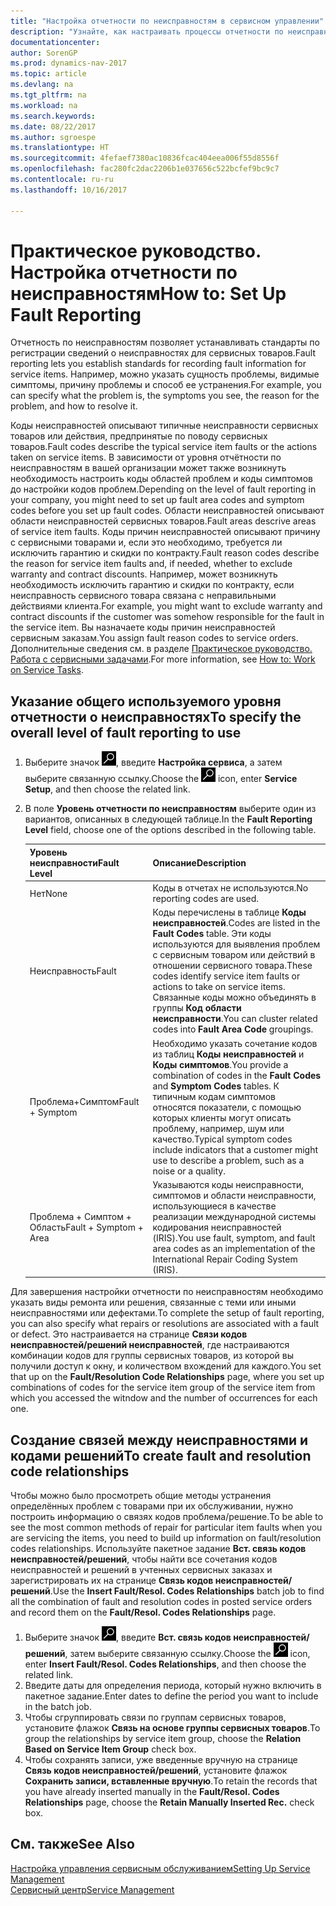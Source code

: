```yaml
---
title: "Настройка отчетности по неисправностям в сервисном управлении"
description: "Узнайте, как настраивать процессы отчетности по неисправностям."
documentationcenter: 
author: SorenGP
ms.prod: dynamics-nav-2017
ms.topic: article
ms.devlang: na
ms.tgt_pltfrm: na
ms.workload: na
ms.search.keywords: 
ms.date: 08/22/2017
ms.author: sgroespe
ms.translationtype: HT
ms.sourcegitcommit: 4fefaef7380ac10836fcac404eea006f55d8556f
ms.openlocfilehash: fac280fc2dac2206b1e037656c522bcfef9bc9c7
ms.contentlocale: ru-ru
ms.lasthandoff: 10/16/2017

---
```


# <a name="how-to-set-up-fault-reporting"></a><span data-ttu-id="ae43d-103">Практическое руководство. Настройка отчетности по неисправностям</span><span class="sxs-lookup"><span data-stu-id="ae43d-103">How to: Set Up Fault Reporting</span></span>
<span data-ttu-id="ae43d-104">Отчетность по неисправностям позволяет устанавливать стандарты по регистрации сведений о неисправностях для сервисных товаров.</span><span class="sxs-lookup"><span data-stu-id="ae43d-104">Fault reporting lets you establish standards for recording fault information for service items.</span></span> <span data-ttu-id="ae43d-105">Например, можно указать сущность проблемы, видимые симптомы, причину проблемы и способ ее устранения.</span><span class="sxs-lookup"><span data-stu-id="ae43d-105">For example, you can specify what the problem is, the symptoms you see, the reason for the problem, and how to resolve it.</span></span>  

<span data-ttu-id="ae43d-106">Коды неисправностей описывают типичные неисправности сервисных товаров или действия, предпринятые по поводу сервисных товаров.</span><span class="sxs-lookup"><span data-stu-id="ae43d-106">Fault codes describe the typical service item faults or the actions taken on service items.</span></span> <span data-ttu-id="ae43d-107">В зависимости от уровня отчётности по неисправностям в вашей организации может также возникнуть необходимость настроить коды областей проблем и коды симптомов до настройки кодов проблем.</span><span class="sxs-lookup"><span data-stu-id="ae43d-107">Depending on the level of fault reporting in your company, you might need to set up fault area codes and symptom codes before you set up fault codes.</span></span> <span data-ttu-id="ae43d-108">Области неисправностей описывают области неисправностей сервисных товаров.</span><span class="sxs-lookup"><span data-stu-id="ae43d-108">Fault areas descrive areas of service item faults.</span></span> <span data-ttu-id="ae43d-109">Коды причин неисправностей описывают причину с сервисными товарами и, если это необходимо, требуется ли исключить гарантию и скидки по контракту.</span><span class="sxs-lookup"><span data-stu-id="ae43d-109">Fault reason codes describe the reason for service item faults and, if needed, whether to exclude warranty and contract discounts.</span></span> <span data-ttu-id="ae43d-110">Например, может возникнуть необходимость исключить гарантию и скидки по контракту, если неисправность сервисного товара связана с неправильными действиями клиента.</span><span class="sxs-lookup"><span data-stu-id="ae43d-110">For example, you might want to exclude warranty and contract discounts if the customer was somehow responsible for the fault in the service item.</span></span> <span data-ttu-id="ae43d-111">Вы назначаете коды причин неисправностей сервисным заказам.</span><span class="sxs-lookup"><span data-stu-id="ae43d-111">You assign fault reason codes to service orders.</span></span> <span data-ttu-id="ae43d-112">Дополнительные сведения см. в разделе [Практическое руководство. Работа с сервисными задачами](service-how-to-work-on-service-tasks.md).</span><span class="sxs-lookup"><span data-stu-id="ae43d-112">For more information, see [How to: Work on Service Tasks](service-how-to-work-on-service-tasks.md).</span></span>  

## <a name="to-specify-the-overall-level-of-fault-reporting-to-use"></a><span data-ttu-id="ae43d-113">Указание общего используемого уровня отчетности о неисправностях</span><span class="sxs-lookup"><span data-stu-id="ae43d-113">To specify the overall level of fault reporting to use</span></span>
1. <span data-ttu-id="ae43d-114">Выберите значок ![Поиск страницы или отчета](media/ui-search/search_small.png "Значок поиска страницы или отчета"), введите **Настройка сервиса**, а затем выберите связанную ссылку.</span><span class="sxs-lookup"><span data-stu-id="ae43d-114">Choose the ![Search for Page or Report](media/ui-search/search_small.png "Search for Page or Report icon") icon, enter **Service Setup**, and then choose the related link.</span></span> 
2. <span data-ttu-id="ae43d-115">В поле **Уровень отчетности по неисправностям** выберите один из вариантов, описанных в следующей таблице.</span><span class="sxs-lookup"><span data-stu-id="ae43d-115">In the **Fault Reporting Level** field, choose one of the options described in the following table.</span></span>  
  
    |<span data-ttu-id="ae43d-116">**Уровень неисправности**</span><span class="sxs-lookup"><span data-stu-id="ae43d-116">**Fault Level**</span></span>|<span data-ttu-id="ae43d-117">**Описание**</span><span class="sxs-lookup"><span data-stu-id="ae43d-117">**Description**</span></span>|  
    |------------|-------------|  
    |<span data-ttu-id="ae43d-118">Нет</span><span class="sxs-lookup"><span data-stu-id="ae43d-118">None</span></span> | <span data-ttu-id="ae43d-119">Коды в отчетах не используются.</span><span class="sxs-lookup"><span data-stu-id="ae43d-119">No reporting codes are used.</span></span>|  
    |<span data-ttu-id="ae43d-120">Неисправность</span><span class="sxs-lookup"><span data-stu-id="ae43d-120">Fault</span></span> | <span data-ttu-id="ae43d-121">Коды перечислены в таблице **Коды неисправностей**.</span><span class="sxs-lookup"><span data-stu-id="ae43d-121">Codes are listed in the **Fault Codes** table.</span></span> <span data-ttu-id="ae43d-122">Эти коды используются для выявления проблем с сервисным товаром или действий в отношении сервисного товара.</span><span class="sxs-lookup"><span data-stu-id="ae43d-122">These codes identify service item faults or actions to take on service items.</span></span> <span data-ttu-id="ae43d-123">Связанные коды можно объединять в группы **Код области неисправности**.</span><span class="sxs-lookup"><span data-stu-id="ae43d-123">You can cluster related codes into **Fault Area Code** groupings.</span></span>|  
    |<span data-ttu-id="ae43d-124">Проблема+Симптом</span><span class="sxs-lookup"><span data-stu-id="ae43d-124">Fault + Symptom</span></span> | <span data-ttu-id="ae43d-125">Необходимо указать сочетание кодов из таблиц **Коды неисправностей** и **Коды симптомов**.</span><span class="sxs-lookup"><span data-stu-id="ae43d-125">You provide a combination of codes in the **Fault Codes** and **Symptom Codes** tables.</span></span> <span data-ttu-id="ae43d-126">К типичным кодам симптомов относятся показатели, с помощью которых клиенты могут описать проблему, например, шум или качество.</span><span class="sxs-lookup"><span data-stu-id="ae43d-126">Typical symptom codes include indicators that a customer might use to describe a problem, such as a noise or a quality.</span></span>|  
    |<span data-ttu-id="ae43d-127">Проблема + Симптом + Область</span><span class="sxs-lookup"><span data-stu-id="ae43d-127">Fault + Symptom + Area</span></span> | <span data-ttu-id="ae43d-128">Указываются коды неисправности, симптомов и области неисправности, использующиеся в качестве реализации международной системы кодирования неисправностей (IRIS).</span><span class="sxs-lookup"><span data-stu-id="ae43d-128">You use fault, symptom, and fault area codes as an implementation of the International Repair Coding System (IRIS).</span></span>|  
  
<span data-ttu-id="ae43d-129">Для завершения настройки отчетности по неисправностям необходимо указать виды ремонта или решения, связанные с теми или иными неисправностями или дефектами.</span><span class="sxs-lookup"><span data-stu-id="ae43d-129">To complete the setup of fault reporting, you can also specify what repairs or resolutions are associated with a fault or defect.</span></span> <span data-ttu-id="ae43d-130">Это настраивается на странице **Связи кодов неисправностей/решений неисправностей**, где настраиваются комбинации кодов для группы сервисных товаров, из которой вы получили доступ к окну, и количеством вхождений для каждого.</span><span class="sxs-lookup"><span data-stu-id="ae43d-130">You set that up on the **Fault/Resolution Code Relationships** page, where you set up combinations of codes for the service item group of the service item from which you accessed the witndow and the number of occurrences for each one.</span></span>

## <a name="to-create-fault-and-resolution-code-relationships"></a><span data-ttu-id="ae43d-131">Создание связей между неисправностями и кодами решений</span><span class="sxs-lookup"><span data-stu-id="ae43d-131">To create fault and resolution code relationships</span></span>
<!--this needs to go in a working with topic-->
<span data-ttu-id="ae43d-132">Чтобы можно было просмотреть общие методы устранения определённых проблем с товарами при их обслуживании, нужно построить информацию о связях кодов проблема/решение.</span><span class="sxs-lookup"><span data-stu-id="ae43d-132">To be able to see the most common methods of repair for particular item faults when you are servicing the items, you need to build up information on fault/resolution codes relationships.</span></span> <span data-ttu-id="ae43d-133">Используйте пакетное задание **Вст. связь кодов неисправностей/решений**, чтобы найти все сочетания кодов неисправностей и решений в учтенных сервисных заказах и зарегистрировать их на странице **Связь кодов неисправностей/решений**.</span><span class="sxs-lookup"><span data-stu-id="ae43d-133">Use the **Insert Fault/Resol. Codes Relationships** batch job to find all the combination of fault and resolution codes in posted service orders and record them on the **Fault/Resol. Codes Relationships** page.</span></span> 
  
1. <span data-ttu-id="ae43d-134">Выберите значок ![Поиск страницы или отчета](media/ui-search/search_small.png "Значок поиска страницы или отчета"), введите **Вст. связь кодов неисправностей/решений**, затем выберите связанную ссылку.</span><span class="sxs-lookup"><span data-stu-id="ae43d-134">Choose the ![Search for Page or Report](media/ui-search/search_small.png "Search for Page or Report icon") icon, enter **Insert Fault/Resol. Codes Relationships**, and then choose the related link.</span></span>  
2. <span data-ttu-id="ae43d-135">Введите даты для определения периода, который нужно включить в пакетное задание.</span><span class="sxs-lookup"><span data-stu-id="ae43d-135">Enter dates to define the period you want to include in the batch job.</span></span>  
3. <span data-ttu-id="ae43d-136">Чтобы сгруппировать связи по группам сервисных товаров, установите флажок **Связь на основе группы сервисных товаров**.</span><span class="sxs-lookup"><span data-stu-id="ae43d-136">To group the relationships by service item group, choose the **Relation Based on Service Item Group** check box.</span></span>  
4. <span data-ttu-id="ae43d-137">Чтобы сохранять записи, уже введенные вручную на странице **Связь кодов неисправностей/решений**, установите флажок **Сохранить записи, вставленные вручную**.</span><span class="sxs-lookup"><span data-stu-id="ae43d-137">To retain the records that you have already inserted manually in the **Fault/Resol. Codes Relationships** page, choose the **Retain Manually Inserted Rec.** check box.</span></span>  

## <a name="see-also"></a><span data-ttu-id="ae43d-138">См. также</span><span class="sxs-lookup"><span data-stu-id="ae43d-138">See Also</span></span>
[<span data-ttu-id="ae43d-139">Настройка управления сервисным обслуживанием</span><span class="sxs-lookup"><span data-stu-id="ae43d-139">Setting Up Service Management</span></span>](service-setup-service.md)  
[<span data-ttu-id="ae43d-140">Сервисный центр</span><span class="sxs-lookup"><span data-stu-id="ae43d-140">Service Management</span></span>](service-service.md)  

